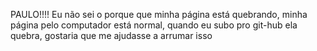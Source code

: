 PAULO!!!!
Eu não sei o porque que minha página está quebrando, minha página pelo computador está normal, quando eu subo pro git-hub ela quebra, gostaria que me ajudasse a arrumar isso
